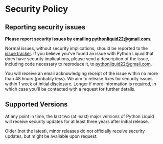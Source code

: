 # Security Policy

## Reporting security issues

**Please report security issues by emailing pythonliquid22@gmail.com.**

Normal issues, without security implications, should be reported to the [issue tracker](https://github.com/jg-rp/liquid/issues). If you believe you've found an issue with Python Liquid that does have security implications, please send a description of the issue, including code necessary to reproduce it, to pythonliquid22@gmail.com.

You will receive an email acknowledging receipt of the issue within no more than 48 hours (probably less). We aim to release fixes for security issues within 1 week of initial disclosure. Longer if more information is required, in which case you'll be contacted with a request for further details.

## Supported Versions

At any point in time, the last two (at least) major versions of Python Liquid will receive security updates for at least three years after initial release.

Older (not the latest), minor releases do not officially receive security updates, but might be available upon request.
